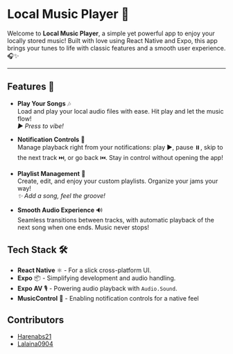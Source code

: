 # Local Music Player 🎵

Welcome to **Local Music Player**, a simple yet powerful app to enjoy your locally stored music! Built with love using React Native and Expo, this app brings your tunes to life with classic features and a smooth user experience. 🎧✨

---

## Features 🚀

- **Play Your Songs** 🎶  
  Load and play your local audio files with ease. Hit play and let the music flow!  
  _▶️ Press to vibe!_

- **Notification Controls** 📲  
  Manage playback right from your notifications: play ▶️, pause ⏸️, skip to the next track ⏭️, or go back ⏮️. Stay in control without opening the app!

- **Playlist Management** 📃  
  Create, edit, and enjoy your custom playlists. Organize your jams your way!  
  _✨ Add a song, feel the groove!_

- **Smooth Audio Experience** 🔊  
  Seamless transitions between tracks, with automatic playback of the next song when one ends. Music never stops!

## Tech Stack 🛠️

- **React Native** ⚛️ - For a slick cross-platform UI.
- **Expo** 📦 - Simplifying development and audio handling.
- **Expo AV** 🎙️ - Powering audio playback with `Audio.Sound`.
- **MusicControl** 🔔 - Enabling notification controls for a native feel

## Contributors

- [Harenabs21](https://github.com/Harenabs21)
- [Lalaina0904](https://github.com/Lalaina0904)
